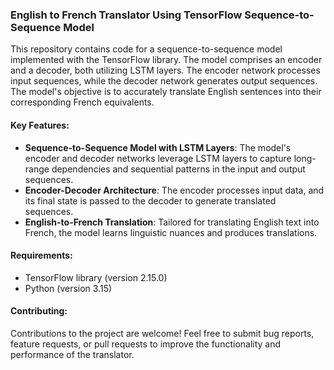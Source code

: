 ### English to French Translator Using TensorFlow Sequence-to-Sequence Model

This repository contains code for a sequence-to-sequence model implemented with the TensorFlow library. The model comprises an encoder and a decoder, both utilizing LSTM layers. The encoder network processes input sequences, while the decoder network generates output sequences. The model's objective is to accurately translate English sentences into their corresponding French equivalents.

#### Key Features:
- **Sequence-to-Sequence Model with LSTM Layers**: The model's encoder and decoder networks leverage LSTM layers to capture long-range dependencies and sequential patterns in the input and output sequences.
- **Encoder-Decoder Architecture**: The encoder processes input data, and its final state is passed to the decoder to generate translated sequences.
- **English-to-French Translation**: Tailored for translating English text into French, the model learns linguistic nuances and produces translations.

#### Requirements:
- TensorFlow library (version 2.15.0)
- Python (version 3.15)

#### Contributing:
Contributions to the project are welcome! Feel free to submit bug reports, feature requests, or pull requests to improve the functionality and performance of the translator.
